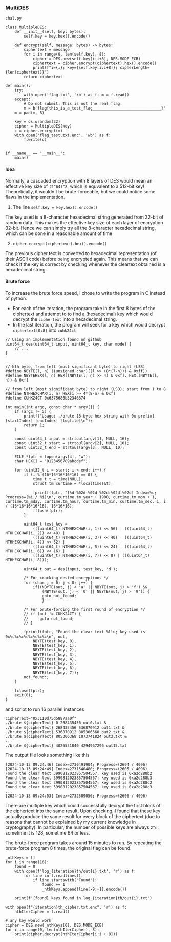 ### MultiDES

`chal.py`

```
class MultipleDES:
    def __init__(self, key: bytes):
        self.key = key.hex().encode()

    def encrypt(self, message: bytes) -> bytes:
        ciphertext = message
        for i in range(0, len(self.key), 8):
            cipher = DES.new(self.key[i:i+8], DES.MODE_ECB)
            ciphertext = cipher.encrypt(ciphertext).hex().encode()
            print(f"i={i}; key={self.key[i:i+8]}; cipherLength={len(ciphertext)}")
        return ciphertext

def main():
    try:
        with open('flag.txt', 'rb') as f: m = f.read()
    except:
        # Do not submit. This is not the real flag.
        m = b'flag{this_is_a_test_flag______________________________}'
    m = pad(m, 8)

    key = os.urandom(32)
    cipher = MultipleDES(key)
    c = cipher.encrypt(m)
    with open('flag_test.txt.enc', 'wb') as f:
        f.write(c)


if __name__ == '__main__':
    main()

```

#### Idea
Normally, a cascaded encryption with 8 layers of DES would mean an effective key size of `(2^64)^8`, which is equvalent to a 512-bit key! Theoretically, it wouldn't be brute-forceable, but we could notice some flaws in the implementation.

1. The line `self.key = key.hex().encode()`

The key used is a 8-character hexadecimal string generated from 32-bit of random data. This makes the effective key size of each layer of encryption 32-bit. Hence we can simply try all the 8-character hexadecimal string, which can be done in a reasonable amount of time


2. `cipher.encrypt(ciphertext).hex().encode()`

The previous cipher text is converted to hexadecimal representation (of their ASCII code) before being encrypted again. This means that we can check if the key is correct by checking whenever the cleartext obtained is a hexadecimal string.

#### Brute force

To increase the brute force speed, I chose to write the program in C instead of python.

- For each of the iteration, the program take in the first 8 bytes of the ciphertext and attempt to to find a (hexadecimal) key which would decrypt the `ciphertext` into a hexadecimal string.
- In the last iteration, the program will seek for a key which would decrypt `ciphertext[0:8]` into `cuhk24ct`

```[c]
// Using an implementation found on github
uint64_t des(uint64_t input, uint64_t key, char mode) {
    // ...
}


// Nth byte, from left (most significant byte) to right (LSB)
#define NBYTE(l, n) ((unsigned char)((l >> (8*(7-n))) & 0xff))
#define NBYTEHEX(l, n) HEX[(NBYTE(l, n) >> 4) & 0xf], HEX[(NBYTE(l, n)) & 0xf]

// from left (most significant byte) to right (LSB); start from 1 to 8
#define NTHHEXCHAR(i, n) HEX[i >> 4*(8-n) & 0xf]
#define CUHK24CT 0x6375686b32346374

int main(int argc, const char * argv[]) {
    if (argc != 5) {
        printf("Usage: ./brute [8-byte hex string with 0x prefix] [startIndex] [endIndex] [logfile]\n");
        return 1;
    }

    const uint64_t input = strtoul(argv[1], NULL, 16);
    const uint32_t start = strtoul(argv[2], NULL, 10);
    const uint32_t end = strtoul(argv[3], NULL, 10);

    FILE *fptr = fopen(argv[4], "w");
    char HEX[] = "0123456789abcdef";

    for (uint32_t i = start; i < end; i++) {
        if (i % (16*16*16*16*16) == 0) {
            time_t t = time(NULL);
            struct tm curtime = *localtime(&t);

            fprintf(fptr, "[%d-%02d-%02d %02d:%02d:%02d] Index=%u; Progress=(%i / %i)\n", curtime.tm_year + 1900, curtime.tm_mon + 1, curtime.tm_mday, curtime.tm_hour, curtime.tm_min, curtime.tm_sec, i, i / (16*16*16*16*16), 16*16*16);
            fflush(fptr);
        }

        uint64_t test_key =
            (((uint64_t) NTHHEXCHAR(i, 1)) << 56) | (((uint64_t) NTHHEXCHAR(i, 2)) << 48) |
            (((uint64_t) NTHHEXCHAR(i, 3)) << 40) | (((uint64_t) NTHHEXCHAR(i, 4)) << 32) |
            (((uint64_t) NTHHEXCHAR(i, 5)) << 24) | (((uint64_t) NTHHEXCHAR(i, 6)) << 16) |
            (((uint64_t) NTHHEXCHAR(i, 7)) << 8) | (((uint64_t) NTHHEXCHAR(i, 8)));

        uint64_t out = des(input, test_key, 'd');

        /* For cracking nested encryptions */
        for (char j = 0; j < 8; j++) {
            if((NBYTE(out, j) < 'a' || NBYTE(out, j) > 'f') &&
                (NBYTE(out, j) < '0' || NBYTE(out, j) > '9')) {
                goto not_found;
                }

        /* For brute-forcing the first round of encryption */
        // if (out != CUHK24CT) {
        //     goto not_found;
        // }

        fprintf(fptr, "Found the clear text %llu; key used is 0x%c%c%c%c%c%c%c%c\n", out,
            NBYTE(test_key, 0),
            NBYTE(test_key, 1),
            NBYTE(test_key, 2),
            NBYTE(test_key, 3),
            NBYTE(test_key, 4),
            NBYTE(test_key, 5),
            NBYTE(test_key, 6),
            NBYTE(test_key, 7));
        not_found:;
    }

    fclose(fptr);
    exit(0);
}
```

and script to run 16 parallel instances
```
cipherText="0x3110d75d5887aa0f"
./brute ${cipherText} 0 268435456 out0.txt &
./brute ${cipherText} 268435456 536870912 out1.txt &
./brute ${cipherText} 536870912 805306368 out2.txt &
./brute ${cipherText} 805306368 1073741824 out3.txt &
...
./brute ${cipherText} 4026531840 4294967296 out15.txt
```

The output file looks something like this
```
[2024-10-13 09:24:46] Index=2730491904; Progress=(2604 / 4096)
[2024-10-13 09:24:49] Index=2731540480; Progress=(2605 / 4096)
Found the clear text 3990812023857504567; key used is 0xa2d288b2
Found the clear text 3990812023857504567; key used is 0xa2d288b3
Found the clear text 3990812023857504567; key used is 0xa2d288c2
Found the clear text 3990812023857504567; key used is 0xa2d288c3
...
[2024-10-13 09:24:53] Index=2732589056; Progress=(2606 / 4096)
```

There are multiple key which could successfully decrypt the first block of the ciphertext into the same result. Upon checking, I found that these key actually produce the same result for every block of the ciphertext (due to reasons that cannot be explained by my current knowledge in cryptography). In particular, the number of possible keys are always `2^n`: sometime it is 128, sometime 64 or less.

The brute-force program takes around 15 minutes to run. By repeating the brute-force program 8 times, the original flag can be found.

```[python]
_nthKeys = []
for i in range(16):
    found = 0
    with open(f'log_{iteration}th/out{i}.txt', 'r') as f:
        for line in f.readlines():
            if line.startswith("Found"):
                found += 1
                _nthKeys.append(line[-9:-1].encode())

    print(f'{found} keys found in log_{iteration}th/out{i}.txt')

with open(f"{iteration}th_cipher.txt.enc", 'r') as f:
    nthIterCipher = f.read()

# any key would work
cipher = DES.new(_nthKeys[0], DES.MODE_ECB)
for i in range(0, len(nthIterCipher), 8):
    print(cipher.decrypt(nthIterCipher[i:i + 8]))
```